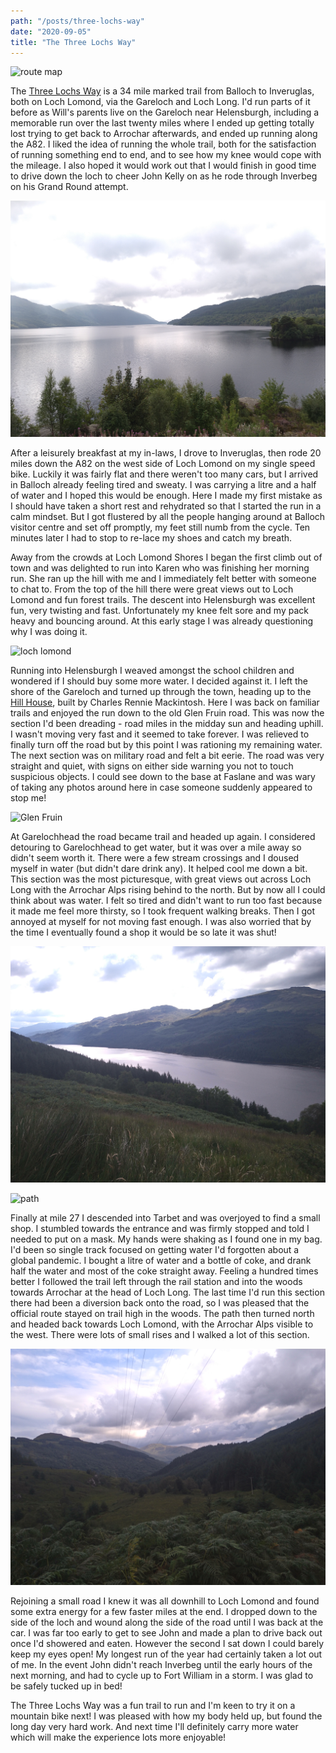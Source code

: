```yaml
---
path: "/posts/three-lochs-way"
date: "2020-09-05"
title: "The Three Lochs Way"
---
```


![route map](../images/three-lochs-way/route_map.JPG)

The [Three Lochs Way](https://threelochsway.co.uk/) is a 34 mile marked trail from Balloch to Inveruglas, both on Loch Lomond, via the Gareloch and Loch Long. I'd run parts of it before as Will's parents live on the Gareloch near Helensburgh, including a memorable run over the last twenty miles where I ended up getting totally lost trying to get back to Arrochar afterwards, and ended up running along the A82. I liked the idea of running the whole trail, both for the satisfaction of running something end to end, and to see how my knee would cope with the mileage. I also hoped it would work out that I would finish in good time to drive down the loch to cheer John Kelly on as he rode through Inverbeg on his Grand Round attempt.
<!-- end -->

![loch lomond from Inveruglas at the start](../images/three-lochs-way/loch_lomond_start.JPG)

After a leisurely breakfast at my in-laws, I drove to Inveruglas, then rode 20 miles down the A82 on the west side of Loch Lomond on my single speed bike. Luckily it was fairly flat and there weren't too many cars, but I arrived in Balloch already feeling tired and sweaty. I was carrying a litre and a half of water and I hoped this would be enough. Here I made my first mistake as I should have taken a short rest and rehydrated so that I started the run in a calm mindset. But I got flustered by all the people hanging around at Balloch visitor centre and set off promptly, my feet still numb from the cycle. Ten minutes later I had to stop to re-lace my shoes and catch my breath.

Away from the crowds at Loch Lomond Shores I began the first climb out of town and was delighted to run into Karen who was finishing her morning run. She ran up the hill with me and I immediately felt better with someone to chat to. From the top of the hill there were great views out to Loch Lomond and fun forest trails. The descent into Helensburgh was excellent fun, very twisting and fast. Unfortunately my knee felt sore and my pack heavy and bouncing around. At this early stage I was already questioning why I was doing it.

![loch lomond](../images/three-lochs-way/looking_back_to_loch_lomond.JPG)

Running into Helensburgh I weaved amongst the school children and wondered if I should buy some more water. I decided against it. I left the shore of the Gareloch and turned up through the town, heading up to the [Hill House](https://www.nts.org.uk/visit/places/the-hill-house), built by Charles Rennie Mackintosh. Here I was back on familiar trails and enjoyed the run down to the old Glen Fruin road. This was now the section I'd been dreading - road miles in the midday sun and heading uphill. I wasn't moving very fast and it seemed to take forever. I was relieved to finally turn off the road but by this point I was rationing my remaining water. The next section was on military road and felt a bit eerie. The road was very straight and quiet, with signs on either side warning you not to touch suspicious objects. I could see down to the base at Faslane and was wary of taking any photos around here in case someone suddenly appeared to stop me!

![Glen Fruin](../images/three-lochs-way/glen_fruin.JPG)

At Garelochhead the road became trail and headed up again. I considered detouring to Garelochhead to get water, but it was over a mile away so didn't seem worth it. There were a few stream crossings and I doused myself in water (but didn't dare drink any). It helped cool me down a bit. This section was the most picturesque, with great views out across Loch Long with the Arrochar Alps rising behind to the north. But by now all I could think about was water. I felt so tired and didn't want to run too fast because it made me feel more thirsty, so I took frequent walking breaks. Then I got annoyed at myself for not moving fast enough. I was also worried that by the time I eventually found a shop it would be so late it was shut!

![Loch Long](../images/three-lochs-way/loch_long.JPG)

![path](../images/three-lochs-way/path.JPG)

Finally at mile 27 I descended into Tarbet and was overjoyed to find a small shop. I stumbled towards the entrance and was firmly stopped and told I needed to put on a mask. My hands were shaking as I found one in my bag. I'd been so single track focused on getting water I'd forgotten about a global pandemic. I bought a litre of water and a bottle of coke, and drank half the water and most of the coke straight away. Feeling a hundred times better I followed the trail left through the rail station and into the woods towards Arrochar at the head of Loch Long. The last time I'd run this section there had been a diversion back onto the road, so I was pleased that the official route stayed on trail high in the woods. The path then turned north and headed back towards Loch Lomond, with the Arrochar Alps visible to the west. There were lots of small rises and I walked a lot of this section.

![arrochar alps](../images/three-lochs-way/arrochar_alps.JPG)

Rejoining a small road I knew it was all downhill to Loch Lomond and found some extra energy for a few faster miles at the end. I dropped down to the side of the loch and wound along the side of the road until I was back at the car. I was far too early to get to see John and made a plan to drive back out once I'd showered and eaten. However the second I sat down I could barely keep my eyes open! My longest run of the year had certainly taken a lot out of me. In the event John didn't reach Inverbeg until the early hours of the next morning, and had to cycle up to Fort William in a storm. I was glad to be safely tucked up in bed!

The Three Lochs Way was a fun trail to run and I'm keen to try it on a mountain bike next! I was pleased with how my body held up, but found the long day very hard work. And next time I'll definitely carry more water which will make the experience lots more enjoyable!